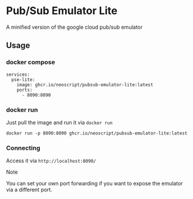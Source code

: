 # Pub/Sub Emulator Lite

A minified version of the google cloud pub/sub emulator

## Usage

### docker compose
```
services:
  pse-lite:
    image: ghcr.io/neoscript/pubsub-emulator-lite:latest
    ports:
      - 8090:8090
```

### docker run
Just pull the image and run it via `docker run`

`docker run -p 8090:8090 ghcr.io/neoscript/pubsub-emulator-lite:latest`

### Connecting
Access it via `http://localhost:8090/`

> [!NOTE]
> You can set your own port forwarding if you want to expose the emulator via a different port.
